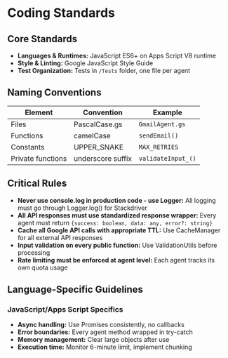 # Coding Standards

## Core Standards
- **Languages & Runtimes:** JavaScript ES6+ on Apps Script V8 runtime
- **Style & Linting:** Google JavaScript Style Guide
- **Test Organization:** Tests in `/Tests` folder, one file per agent

## Naming Conventions
| Element | Convention | Example |
|---------|------------|---------|
| Files | PascalCase.gs | `GmailAgent.gs` |
| Functions | camelCase | `sendEmail()` |
| Constants | UPPER_SNAKE | `MAX_RETRIES` |
| Private functions | underscore suffix | `validateInput_()` |

## Critical Rules
- **Never use console.log in production code - use Logger:** All logging must go through Logger.log() for Stackdriver
- **All API responses must use standardized response wrapper:** Every agent must return `{success: boolean, data: any, error?: string}`
- **Cache all Google API calls with appropriate TTL:** Use CacheManager for all external API responses
- **Input validation on every public function:** Use ValidationUtils before processing
- **Rate limiting must be enforced at agent level:** Each agent tracks its own quota usage

## Language-Specific Guidelines

### JavaScript/Apps Script Specifics
- **Async handling:** Use Promises consistently, no callbacks
- **Error boundaries:** Every agent method wrapped in try-catch
- **Memory management:** Clear large objects after use
- **Execution time:** Monitor 6-minute limit, implement chunking
